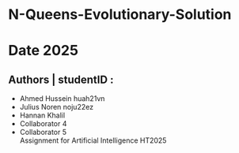 # N-Queens-Evolutionary-Solution
# Date 2025
## Authors | studentID :
* Ahmed Hussein huah21vn
* Julius Noren noju22ez
* Hannan Khalil
* Collaborator 4
* Collaborator 5 \
Assignment for Artificial Intelligence HT2025
